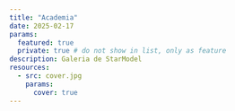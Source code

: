 ```yaml
---
title: "Academia"
date: 2025-02-17
params:
  featured: true
  private: true # do not show in list, only as feature
description: Galeria de StarModel
resources:
  - src: cover.jpg
    params:
      cover: true
---
```

